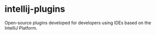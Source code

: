 # intellij-plugins
Open-source plugins developed for developers using IDEs based on the IntelliJ Platform.
